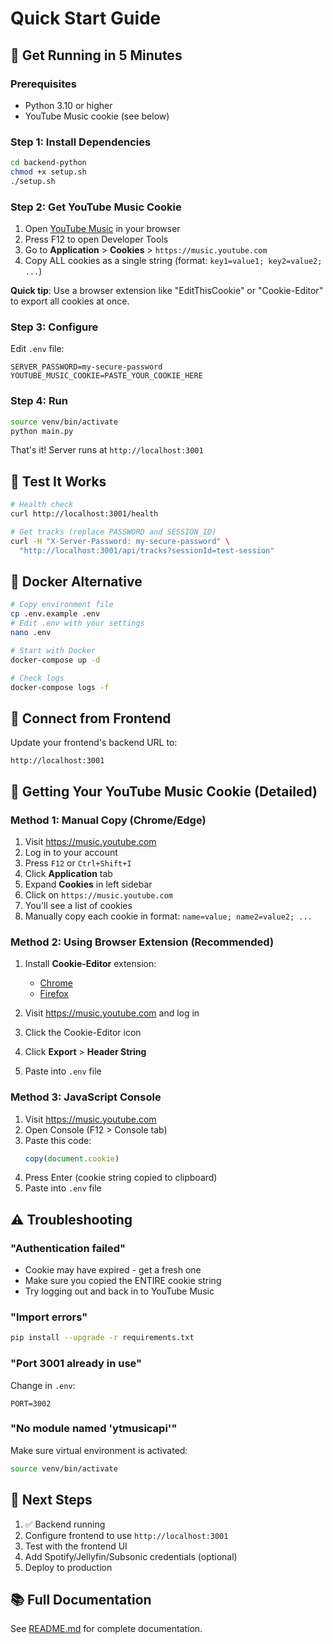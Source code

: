 # Quick Start Guide

## 🚀 Get Running in 5 Minutes

### Prerequisites
- Python 3.10 or higher
- YouTube Music cookie (see below)

### Step 1: Install Dependencies

```bash
cd backend-python
chmod +x setup.sh
./setup.sh
```

### Step 2: Get YouTube Music Cookie

1. Open [YouTube Music](https://music.youtube.com) in your browser
2. Press F12 to open Developer Tools
3. Go to **Application** > **Cookies** > `https://music.youtube.com`
4. Copy ALL cookies as a single string (format: `key1=value1; key2=value2; ...`)

**Quick tip**: Use a browser extension like "EditThisCookie" or "Cookie-Editor" to export all cookies at once.

### Step 3: Configure

Edit `.env` file:

```env
SERVER_PASSWORD=my-secure-password
YOUTUBE_MUSIC_COOKIE=PASTE_YOUR_COOKIE_HERE
```

### Step 4: Run

```bash
source venv/bin/activate
python main.py
```

That's it! Server runs at `http://localhost:3001`

## 🧪 Test It Works

```bash
# Health check
curl http://localhost:3001/health

# Get tracks (replace PASSWORD and SESSION_ID)
curl -H "X-Server-Password: my-secure-password" \
  "http://localhost:3001/api/tracks?sessionId=test-session"
```

## 🐳 Docker Alternative

```bash
# Copy environment file
cp .env.example .env
# Edit .env with your settings
nano .env

# Start with Docker
docker-compose up -d

# Check logs
docker-compose logs -f
```

## 🎵 Connect from Frontend

Update your frontend's backend URL to:
```
http://localhost:3001
```

## 📝 Getting Your YouTube Music Cookie (Detailed)

### Method 1: Manual Copy (Chrome/Edge)

1. Visit https://music.youtube.com
2. Log in to your account
3. Press `F12` or `Ctrl+Shift+I`
4. Click **Application** tab
5. Expand **Cookies** in left sidebar
6. Click on `https://music.youtube.com`
7. You'll see a list of cookies
8. Manually copy each cookie in format: `name=value; name2=value2; ...`

### Method 2: Using Browser Extension (Recommended)

1. Install **Cookie-Editor** extension:
   - [Chrome](https://chrome.google.com/webstore/detail/cookie-editor/)
   - [Firefox](https://addons.mozilla.org/en-US/firefox/addon/cookie-editor/)

2. Visit https://music.youtube.com and log in
3. Click the Cookie-Editor icon
4. Click **Export** > **Header String**
5. Paste into `.env` file

### Method 3: JavaScript Console

1. Visit https://music.youtube.com
2. Open Console (F12 > Console tab)
3. Paste this code:
   ```javascript
   copy(document.cookie)
   ```
4. Press Enter (cookie string copied to clipboard)
5. Paste into `.env` file

## ⚠️ Troubleshooting

### "Authentication failed"
- Cookie may have expired - get a fresh one
- Make sure you copied the ENTIRE cookie string
- Try logging out and back in to YouTube Music

### "Import errors"
```bash
pip install --upgrade -r requirements.txt
```

### "Port 3001 already in use"
Change in `.env`:
```env
PORT=3002
```

### "No module named 'ytmusicapi'"
Make sure virtual environment is activated:
```bash
source venv/bin/activate
```

## 🎉 Next Steps

1. ✅ Backend running
2. Configure frontend to use `http://localhost:3001`
3. Test with the frontend UI
4. Add Spotify/Jellyfin/Subsonic credentials (optional)
5. Deploy to production

## 📚 Full Documentation

See [README.md](README.md) for complete documentation.
